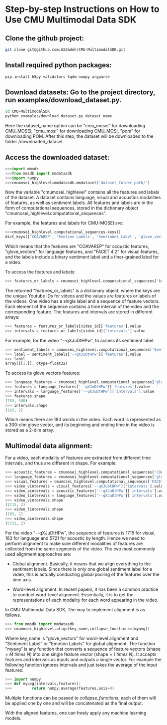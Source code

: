 # Step-by-step Instructions on How to Use CMU Multimodal Data SDK

## Clone the github project:

```bash
git clone git@github.com:A2Zadeh/CMU-MultimodalSDK.git
```

## Install required python packages:

```bash
pip install h5py validators tqdm numpy argparse
```

## Download datasets: Go to the project directory, run examples/download_dataset.py.

```bash
cd CMU-MultimodalSDK
python examples/download_dataset.py dataset_name
```
Here the dataset_name option can be "cmu_mosei" for downloading CMU_MOSEI, "cmu_mosi" for downloading CMU_MOSI, "pom" for downloading POM.
After this step, the dataset will be downloaded to the folder /downloaded_dataset.

## Access the downloaded dataset: 
```python
>>>import mmsdk
>>>from mmsdk import mmdatasdk
>>>import numpy
>>>cmumosei_highlevel=mmdatasdk.mmdataset('dataset_folder_path/')
```
Now the variable "cmumosei_highlevel" contains all the features and labels of the dataset. A dataset contains language, visual and acoustics modalities of features, as well as sentiment labels. All features and labels are in the form of computational sequences, stored in the dictionary object "cmumosei_highlevel.computational_sequences".

For example, the features and labels for CMU-MOSEI are: 
```python
>>>cmumosei_highlevel.computational_sequences.keys()
dict_keys(['COAVAREP', 'Emotion Labels', 'Sentiment Label', 'glove_vectors', 'FACET 4.2'])
```

Which means that the features are "COAVAREP" for acoustic features, "glove_vectors" for language features, and "FACET 4.2" for visual features, and the labels include a binary sentiment label and a finer-grained label for a video.

To access the features and labels:
```python
>>> features_or_labels = cmumosei_highlevel.computational_sequences['key_name'].data
```
The returned "features_or_labels" is a dictionary object, where the keys are the unique Youtube IDs for videos and the values are features or labels of the videos. One video has a single label and a sequence of feature vectors. Each element of the sequence contains a time interval of the video and the corresponding feature. The features and intervals are stored in different arrays:

```python
>>> features = features_or_labels[video_id]['features'].value
>>> intervals = features_or_labels[video_id]['intervals'].value
```

For example, for the video "--qXJuDtHPw", to access its sentiment label:
```python
>>> sentiment_labels = cmumosei_highlevel.computational_sequences['Sentiment Label'].data
>>> label = sentiment_labels['--qXJuDtHPw']['features'].value
>>> label
array([[1.]], dtype=float32)
```

To access its glove vectors features:
```python
>>> language_features = cmumosei_highlevel.computational_sequences['glove_vectors'].data
>>> features = language_features['--qXJuDtHPw']['features'].value
>>> intervals = language_features['--qXJuDtHPw']['intervals'].value
>>> features.shape
(183, 300)
>>> intervals.shape
(183, 2)
```
Which means there are 183 words in the video. Each word is represented as a 300-dim glove vector, and its beginning and ending time in the video is stored as a 2-dim array.

## Multimodal data alignment:

For a video, each modality of features are extracted from different time intervals, and thus are different in shape. For example:

```python
>>> acoustic_features = cmumosei_highlevel.computational_sequences['COAVAREP'].data
>>> language_features = cmumosei_highlevel.computational_sequences['glove_vectors'].data
>>> visual_features = cmumosei_highlevel.computational_sequences['FACET 4.2'].data
>>> video_vintervals = visual_features['--qXJuDtHPw']['intervals'].value
>>> video_aintervals = acoustic_features['--qXJuDtHPw']['intervals'].value
>>> video_lintervals = language_features['--qXJuDtHPw']['intervals'].value
>>> video_vintervals.shape
(1715, 2)
>>> video_lintervals.shape
(183, 2)
>>> video_aintervals.shape
(5721, 2)
```
For the video "--qXJuDtHPw", the sequence of features is 1715 for visual, 183 for language and 5721 for acoustic by length. Hence we need to perform alignment to make sure different modalities of features are collected from the same segments of the video. The two most commonly used alignment approaches are:

* Global alignment. Basically, it means that we align everything to the sentiment labels. Since there is only one global sentiment label for a video, this is actually conducting global pooling of the features over the time axis.

* Word-level alignment. In recent papers, it has been a common practice to conduct word-level alignment. Essentially, it is to get the representations of each modality for each word appearing in the video.

In CMU Multimodal Data SDK, The way to implement alignment is as follows.
```python
>>> from mmsdk import mmdatasdk
>>> cmumosei_highlevel.align(key_name,collapse_functions=[myavg])
```
Where key_name is "glove_vectors" for word-level alignment and "Sentiment Label" or "Emotion Labels" for global alignment. The function "myavg" is any function that converts a sequence of feature vectors (shape = *M times N*) into one single feature vector (shape = *1 times N*). It accepts features and intervals as inputs and outputs a single vector. For example the following function ignores intervals and just takes the average of the input features:

```python
>>> import numpy
>>> def myavg(intervals,features):
>>>         return numpy.average(features,axis=0)
```

Multiple functions can be passed to *collapse_functions*, each of them will be applied one by one and will be concatenated as the final output. 

With the aligned features, one can freely apply any machine learning models.


